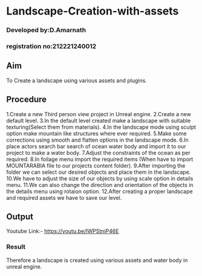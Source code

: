# Landscape-Creation-with-assets
### Developed by:D.Amarnath
### registration no:212221240012
## Aim
To Create a landscape using various assets and plugins.
## Procedure

1.Create a new Third person view project in Unreal engine.
2.Create a new default level.
3.In the default level created make a landscape with suitable texturing(Select them from materials).
4.In the landscape mode using sculpt option make mountain like structures where ever required.
5.Make some corrections using smooth and flatten options in the landscape mode.
6.In place actors search bar search of ocean water body and import it to our project to make a water body.
7.Adjust the constraints of the ocean as per required.
8.In foilage menu import the required items (When have to import MOUNTARABIA file to our projects content folder).
9.After importing the folder we can select our desired objects and place them in the landscape.
10.We have to adjust the size of our objects by using scale option in details menu.
11.We can also change the direction and orientation of the objects in the details menu using rotaion option.
12.After creating a proper landscape and required assets we have to save our level.
## Output
Youtube Link:- https://youtu.be/IWPStniP46E

### Result

Therefore a landscape is created using various assets and water body in unreal engine.
